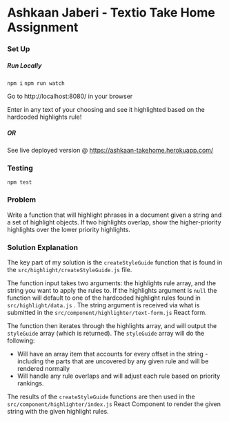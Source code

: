 # Ashkaan Jaberi - Textio Take Home Assignment
### Set Up
##### Run Locally

`npm i` 
`npm run watch`

Go to http://localhost:8080/ in your browser

Enter in any text of your choosing and see it highlighted based on the hardcoded highlights rule!

##### OR 

See live deployed version @ https://ashkaan-takehome.herokuapp.com/

### Testing
`npm test`

### Problem
Write a function that will highlight phrases in a document given a string and a set of highlight objects. If two highlights overlap, show the higher-priority highlights over the lower priority highlights. 

### Solution Explanation
The key part of my solution is the `createStyleGuide` function that is found in the `src/highlight/createStyleGuide.js` file. 

The function input takes two arguments: the highlights rule array, and the string you want to apply the rules to.  If the highlights argument is `null` the function will default to one of the hardcoded highlight rules found in `src/highlight/data.js` .  The string argument is received via what is submitted in the `src/component/highlighter/text-form.js` React form.

The function then iterates through the highlights array, and will output the `styleGuide` array (which is returned). The `styleGuide` array will do the following:
* Will have an array item that accounts for every offset in the string - including the parts that are uncovered by any given rule and will be rendered normally
* Will handle any rule overlaps and will adjust each rule based on  priority rankings. 

The results of the `createStyleGuide` functions are then used in the `src/component/highlighter/index.js` React Component to render the given string with the given highlight rules.
